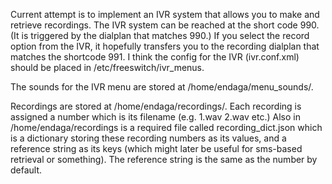 Current attempt is to implement an IVR system that allows you to make and retrieve recordings.
The IVR system can be reached at the short code 990. (It is triggered by the dialplan that matches 990.)
If you select the record option from the IVR, it hopefully transfers you to the recording dialplan that matches the shortcode 991.
I think the config for the IVR (ivr.conf.xml) should be placed in /etc/freeswitch/ivr_menus.

The sounds for the IVR menu are stored at /home/endaga/menu_sounds/.

Recordings are stored at /home/endaga/recordings/.
Each recording is assigned a number which is its filename (e.g. 1.wav 2.wav etc.)
Also in /home/endaga/recordings is a required file called recording_dict.json which is a dictionary storing these recording numbers as its values, and a reference string as its keys (which might later be useful for sms-based retrieval or something). 
The reference string is the same as the number by default.
